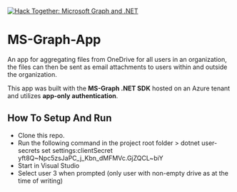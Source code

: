 [![Hack Together: Microsoft Graph and .NET](https://img.shields.io/badge/Microsoft%20-Hack--Together-orange?style=for-the-badge&logo=microsoft)](https://github.com/microsoft/hack-together)

# MS-Graph-App

An app for aggregating files from OneDrive for all users in an organization, the files can then be sent as email attachments to users within and outside the organization. 

This app was built with the **MS-Graph .NET SDK** hosted on an Azure tenant and utilizes **app-only authentication**.

## How To Setup And Run
- Clone this repo.
- Run the following command in the project root folder > dotnet user-secrets set settings:clientSecret yft8Q~Npc5zsJaPC_j_Kbn_dMFMVc.GjZQCL~biY
- Start in Visual Studio
- Select user 3 when prompted (only user with non-empty drive as at the time of writing)

